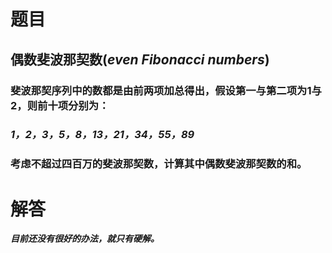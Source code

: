 # 题目
## 偶数斐波那契数(*even Fibonacci numbers*)
### 斐波那契序列中的数都是由前两项加总得出，假设第一与第二项为1与2，则前十项分别为：
### *1，2，3，5，8，13，21，34，55，89*
### 考虑不超过四百万的斐波那契数，计算其中偶数斐波那契数的和。

# 解答
***目前还没有很好的办法，就只有硬解。***
